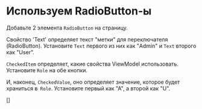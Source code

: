 ﻿Используем RadioButton-ы
========================
Добавьте 2 элемента `RadioButton` на страницу.

Свойство 'Text' определяет текст "метки" для переключателя (RadioButton). Установите `Text` первого из них как "Admin" и `Text` второго как "User".

`CheckedItem` определяет, какие свойства ViewModel использовать. Установите `Role` на обе кнопки.

И, наконец, `CheckedValue`, оно определяет значение, которое будет храниться в` Role`. Установите первый как "А", а второй как "U". 

[<DothtmlExercise Initial="samples/CustomerDetailView_Stage3.dothtml"
        Final="samples/CustomerDetailView_Stage4.dothtml"
        DisplayName="CustomerDetailView.dothtml"
        ValidatorId="Lesson3Step5Validator" />]